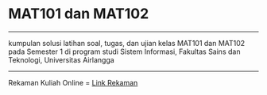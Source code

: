 # MAT101 dan MAT102
***
kumpulan solusi latihan soal, tugas, dan ujian kelas MAT101 dan MAT102 pada Semester 1 di program studi Sistem Informasi, Fakultas Sains dan Teknologi, Universitas Airlangga
***
Rekaman Kuliah Online = [Link Rekaman](https://drive.google.com/drive/u/0/folders/1eNK6v9YRkM7rKEHRVoVKw7ZTS0ugPCH7)
